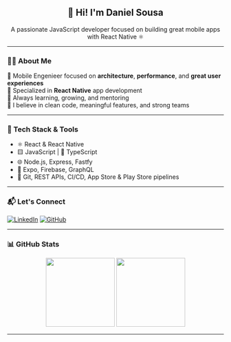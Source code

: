 <h2 align="center">👋 Hi! I'm Daniel Sousa</h2>
<p align="center">A passionate JavaScript developer focused on building great mobile apps with React Native ⚛️</p>

---

### 🧑‍💻 About Me

💼 Mobile Engenieer focused on **architecture**, **performance**, and **great user experiences**  
📱 Specialized in **React Native** app development  
🌱 Always learning, growing, and mentoring  
🎯 I believe in clean code, meaningful features, and strong teams

---

### 🚀 Tech Stack & Tools

- ⚛️ React & React Native  
- 🟨 JavaScript | 🔷 TypeScript  
- 🌐 Node.js, Express, Fastfy  
- 📲 Expo, Firebase, GraphQL  
- 🧰 Git, REST APIs, CI/CD, App Store & Play Store pipelines

---

### 📬 Let's Connect

[![LinkedIn](https://img.shields.io/badge/LinkedIn-Daniel%20Sousa-blue?style=flat&logo=linkedin)](https://www.linkedin.com/in/danielsousast/)
[![GitHub](https://img.shields.io/badge/GitHub-danielsousast-000?style=flat&logo=github)](https://github.com/danielsousast)

---

### 📊 GitHub Stats

<div align="center">
  <img src="https://github-readme-stats.vercel.app/api?username=danielsousast&show_icons=true&theme=tokyonight" height="160" />
  <img src="https://github-readme-stats.vercel.app/api/top-langs/?username=danielsousast&layout=compact&theme=tokyonight" height="160" />
</div>

---

<!--
**danielsousast/danielsousast** is a ✨ _special_ ✨ repository because its `README.md` (this file) appears on your GitHub profile.
-->
